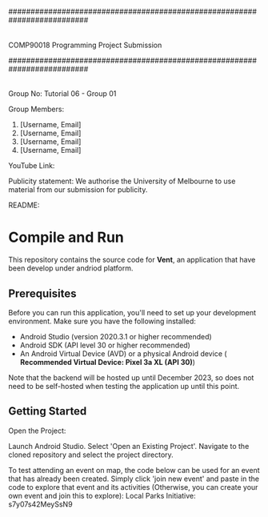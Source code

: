 ##########################################################################
######

COMP90018 Programming Project Submission

##########################################################################
######

Group No: Tutorial 06 - Group 01

Group Members:
1. [Username, Email]
2. [Username, Email]
3. [Username, Email]
4. [Username, Email]

YouTube Link:

Publicity statement: We authorise the University of Melbourne to use
material from our submission for publicity.

README:

# Compile and Run

This repository contains the source code for <strong>Vent</strong>, an application that have been develop under andriod platform.

## Prerequisites

Before you can run this application, you'll need to set up your development environment. Make sure you have the following installed:

- Android Studio (version 2020.3.1 or higher recommended)
- Android SDK (API level 30 or higher recommended)
- An Android Virtual Device (AVD) or a physical Android device (<Strong> Recommended Virtual Device: Pixel 3a XL (API 30)</Strong>)

Note that the backend will be hosted up until December 2023, so does not need to be self-hosted when testing the application up until this point.

## Getting Started

Open the Project:

Launch Android Studio.
Select 'Open an Existing Project'.
Navigate to the cloned repository and select the project directory.

To test attending an event on map, the code below can be used for an event that has already been created. Simply click 'join new event' and paste in the code to explore that event and its activities (Otherwise, you can create your own event and join this to explore):
Local Parks Initiative: s7y07s42MeySsN9



